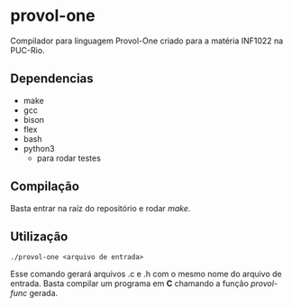 # provol-one
Compilador para linguagem Provol-One criado para a matéria INF1022 na PUC-Rio.

## Dependencias

* make
* gcc
* bison
* flex
* bash
* python3
	* para rodar testes

## Compilação

Basta entrar na raíz do repositório e rodar *make*.

## Utilização

```shell
./provol-one <arquivo de entrada>
```

Esse comando gerará arquivos .c e .h com o mesmo nome do arquivo de entrada.
Basta compilar um programa em **C** chamando a função *provol-func* gerada.
